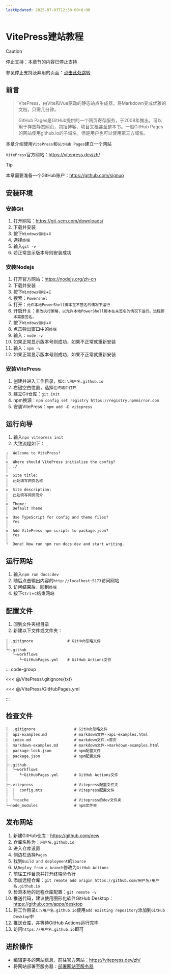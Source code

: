 ```yaml
---
lastUpdated: 2025-07-03T12:38:00+8:00
---
```


# VitePress建站教程

> [!CAUTION]
> 停止支持：本章节的内容已停止支持
>
> 参见停止支持及弃用的页面：[点击此处跳转](/Deprecated)

## 前言

> VitePress，由Vite和Vue驱动的静态站点生成器，将Markdown变成优雅的文档，只需几分钟。
>
> GitHub Pages是GitHub提供的一个网页寄存服务，于2008年推出。可以用于存放静态网页，包括博客、项目文档甚至整本书。一般GitHub Pages的网站使用github.io的子域名，但是用户也可以使用第三方域名。

本章介绍使用`VitePress`和`GitHub Pages`建立一个网站

`VitePress`官方网站：<https://vitepress.dev/zh/>

> [!TIP]
> 本章需要准备一个GitHub账户：<https://github.com/signup>

## 安装环境

### 安装Git

1. 打开网站：<https://git-scm.com/downloads/>
2. 下载并安装
3. 按下`Windows徽标`+`X`
4. 选择`终端`
5. 输入`git -v`
6. 若正常显示版本号则安装成功

### 安装Nodejs

1. 打开官方网站：<https://nodejs.org/zh-cn>
2. 下载并安装
3. 按下`Windows徽标`+`I`
4. 搜索：`Powershel`
5. 打开：`允许本地PowerShell脚本在不签名的情况下运行`
6. 开启开关：`更改执行策略，以允许本地PowerShell脚本在未签名的情况下运行。远程脚本需要签名。`
7. 按下`Windows徽标`+`X`
8. 点击弹出窗口中的`终端`
9. 输入：`node -v`
10. 如果正常显示版本号则成功，如果不正常就重新安装
11. 输入：`npm -v`
12. 如果正常显示版本号则成功，如果不正常就重新安装

### 安装VitePress

1. 创建并进入工作目录，如`C:\用户名.github.io`
2. 右键空白位置，选择`在终端中打开`
3. 建立Git仓库：`git init`
4. npm换源：`npm config set registry https://registry.npmmirror.com`
5. 安装VitePress：`npm add -D vitepress`

## 运行向导

1. 输入`npx vitepress init`
2. 大致流程如下：

```ansi{7,10}
┌  Welcome to VitePress!
│
◇  Where should VitePress initialize the config?
│  ./
│
◇  Site title:
│  此处填写网页名称
│
◇  Site description:
│  此处填写网页简介
│
◇  Theme:
│  Default Theme
│
◇  Use TypeScript for config and theme files?
│  Yes
│
◇  Add VitePress npm scripts to package.json?
│  Yes
│
└  Done! Now run npm run docs:dev and start writing.
```

## 运行网站

1. 输入`npm run docs:dev`
2. 随后点击输出内容的`http://localhost:5173`访问网站
3. 访问结束后，回到`终端`
4. 按下`Ctrl`+`C`结束网站

## 配置文件

1. 回到文件夹根目录
2. 新建以下文件或文件夹：

```ansi
│ .gitignore               # GitHub忽略文件
│
└─.github
   └─workflows
      └─GitHubPages.yml    # GitHub Actions文件
```

::: code-group

<<< @/VitePress/.gitignore{txt}

<<< @/VitePress/GitHubPages.yml

:::

## 检查文件

```ansi
│  .gitignore                 # GitHub忽略文件
│  api-examples.md            # markdown文件->api-examples.html
│  index.md                   # markdown文件->首页
│  markdown-examples.md       # markdown文件->markdown-examples.html
│  package-lock.json          # npm配置文件
│  package.json               # npm配置文件
│
├─.github
│  └─workflows
│     └─GitHubPages.yml       # GitHub Actions文件
│
├─.vitepress                  # Vitepress配置文件夹
│  │  config.mts              # Vitepress配置文件
│  │
│  └─cache                    # Vitepress的dev文件夹
└─node_modules                # npm文件夹
```

## 发布网站

1. 新建GitHub仓库：<https://github.com/new>
2. 仓库名称为：`用户名.github.io`
3. 进入仓库设置
4. 侧边栏选择`Pages`
5. 找到`Build and deployment`的`Source`
6. 从`Deploy from a branch`修改为`GitHub Actions`
7. 前往工作目录并打开终端命令行
8. 添加远程仓库：`git remote add origin https://github.com/用户名/用户名.github.io`
9. 检测本地的远程仓库配置：`git remote -v`
10. 推送代码，建议使用图形化软件GitHub Desktop：<https://github.com/apps/desktop>
11. 将工作目录`C:\用户名.github.io`使用`add existing repository`添加到`GitHub Desktop`中
12. 推送仓库，并等待GitHub Actions运行完毕
13. 访问`https://用户名.github.io`即可

## 进阶操作

- 编辑更多的网站信息，前往官方网站：<https://vitepress.dev/zh/>
- 将网站部署至服务器：[部署网站至服务器](/WebsiteToServer/)

